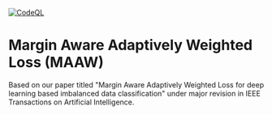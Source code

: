 [![CodeQL](https://github.com/rishavpramanik/MAAW/actions/workflows/codeql.yml/badge.svg)](https://github.com/rishavpramanik/MAAW/actions/workflows/codeql.yml)
# Margin Aware Adaptively Weighted Loss (MAAW)
Based on our paper titled "Margin Aware Adaptively Weighted Loss for deep learning based imbalanced data classification" under major revision in IEEE Transactions on Artificial Intelligence.
